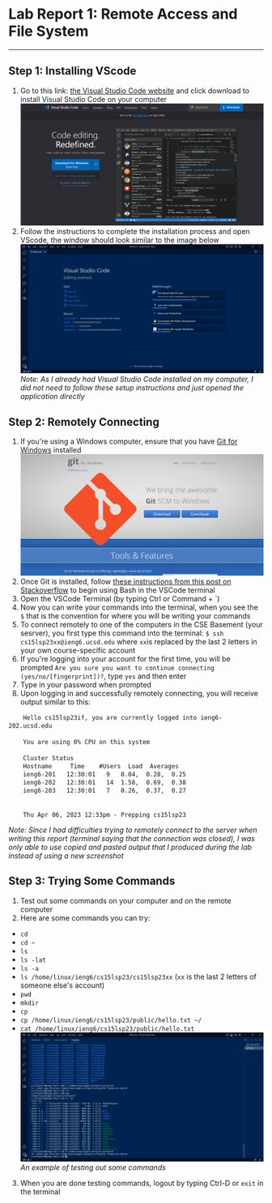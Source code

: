 # Lab Report 1: Remote Access and File System
---
## Step 1: Installing VScode
1. Go to this link: [the Visual Studio Code website](https://code.visualstudio.com/) and click download to install Visual Studio Code on your computer
![VSCode Download Screen](VSCodeDownloadSS.png)
2. Follow the instructions to complete the installation process and open VScode, the window should look similar to the image below
![VSCode Welcome Screen](VSCodeSS.png)
*Note: As I already had Visual Studio Code installed on my computer, I did not need to follow these setup instructions and just opened the application directly*
## Step 2: Remotely Connecting
1. If you're using a Windows computer, ensure that you have [Git for Windows](https://gitforwindows.org/) installed
![Git for Windows Website](Git4WindowsSS.png)
2. Once Git is installed, follow [these instructions from this post on Stackoverflow](https://stackoverflow.com/questions/42606837/how-do-i-use-bash-on-windows-from-the-visual-studio-code-integrated-terminal/50527994#50527994) to begin using Bash in the VSCode terminal
3. Open the VSCode Terminal (by typing Ctrl or Command + \`) 
4. Now you can write your commands into the terminal, when you see the `$` that is the convention for where you will be writing your commands
5. To connect remotely to one of the computers in the CSE Basement (your sesrver), you first type this command into the terminal: `$ ssh cs15lsp23xx@ieng6.ucsd.edu` where `xx`is replaced by the last 2 letters in your own course-specific account
6. If you're logging into your account for the first time, you will be prompted `Are you sure you want to continue connecting (yes/no/[fingerprint])?`, type `yes` and then enter
7. Type in your password when prompted
8. Upon logging in and successfully remotely connecting, you will receive output similar to this:
 ```
     Hello cs15lsp23if, you are currently logged into ieng6-202.ucsd.edu

     You are using 0% CPU on this system

     Cluster Status 
     Hostname     Time    #Users  Load  Averages  
     ieng6-201   12:30:01   9   0.04,  0.28,  0.25
     ieng6-202   12:30:01   14  1.58,  0.69,  0.38
     ieng6-203   12:30:01   7   0.26,  0.37,  0.27


     Thu Apr 06, 2023 12:33pm - Prepping cs15lsp23
 ```
*Note: Since I had difficulties trying to remotely connect to the server when writing this report (terminal saying that the connection was closed), I was only able to use copied and pasted output that I produced during the lab instead of using a new screenshot*
## Step 3: Trying Some Commands
1. Test out some commands on your computer and on the remote computer
2. Here are some commands you can try:
* `cd`
* `cd ~`
* `ls`
* `ls -lat`
* `ls -a`
* `ls /home/linux/ieng6/cs15lsp23/cs15lsp23xx` (`xx` is the last 2 letters of someone else's account)
* `pwd`
* `mkdir`
* `cp`
* `cp /home/linux/ieng6/cs15lsp23/public/hello.txt ~/`
* `cat /home/linux/ieng6/cs15lsp23/public/hello.txt`
![Testing Commands](TestingCommandsSS.png)
*An example of testing out some commands*
3. When you are done testing commands, logout by typing Ctrl-D or `exit` in the terminal



